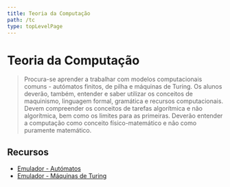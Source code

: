 ```yaml
---
title: Teoria da Computação
path: /tc
type: topLevelPage
---
```


# Teoria da Computação

> Procura-se aprender a trabalhar com modelos computacionais comuns - autómatos finitos, de pilha e máquinas de Turing. Os alunos deverão, também, entender e saber utilizar os conceitos de maquinismo, linguagem formal, gramática e recursos computacionais.  
> Devem compreender os conceitos de tarefas algorítmica e não algorítmica, bem como os limites para as primeiras. Deverão entender a computação como conceito físico-matemático e não como puramente matemático.

## Recursos

- [Emulador - Autómatos](https://automatonsimulator.com/)
- [Emulador - Máquinas de Turing](https://github.com/kiriloman/Multitape-Non-Deterministic-Turing-Machine)
